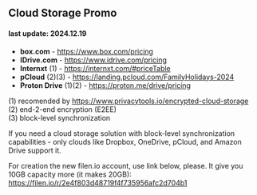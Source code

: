 ## Cloud Storage Promo 
#### last update: 2024.12.19

- **box.com** - https://www.box.com/pricing
- **IDrive.com** - https://www.idrive.com/pricing
- **Internxt** (1) - https://internxt.com/#priceTable
- **pCloud** (2)(3) - https://landing.pcloud.com/FamilyHolidays-2024
- **Proton Drive** (1)(2) - https://proton.me/drive/pricing

(1) recomended by https://www.privacytools.io/encrypted-cloud-storage  
(2) end-2-end encryption (E2EE)  
(3) block-level synchronization  

If you need a cloud storage solution with block-level synchronization capabilities - only clouds like Dropbox, OneDrive, pCloud, and Amazon Drive support it. 

For creation the new filen.io account, use link below, please. It give you 10GB capacity more (it makes 20GB):  
https://filen.io/r/2e4f803d48719f4f735956afc2d704b1
